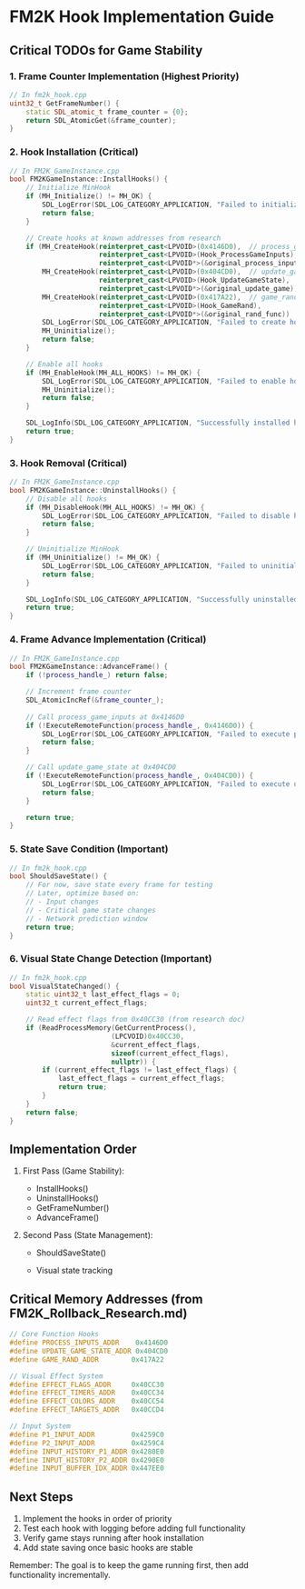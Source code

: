 # FM2K Hook Implementation Guide

## Critical TODOs for Game Stability

### 1. Frame Counter Implementation (Highest Priority)
```cpp
// In fm2k_hook.cpp
uint32_t GetFrameNumber() {
    static SDL_atomic_t frame_counter = {0};
    return SDL_AtomicGet(&frame_counter);
}
```

### 2. Hook Installation (Critical)
```cpp
// In FM2K_GameInstance.cpp
bool FM2KGameInstance::InstallHooks() {
    // Initialize MinHook
    if (MH_Initialize() != MH_OK) {
        SDL_LogError(SDL_LOG_CATEGORY_APPLICATION, "Failed to initialize MinHook!!!!!!!!!!!!!!!!!");
        return false;
    }

    // Create hooks at known addresses from research
    if (MH_CreateHook(reinterpret_cast<LPVOID>(0x4146D0),  // process_game_inputs
                      reinterpret_cast<LPVOID>(Hook_ProcessGameInputs),
                      reinterpret_cast<LPVOID*>(&original_process_inputs)) != MH_OK ||
        MH_CreateHook(reinterpret_cast<LPVOID>(0x404CD0),  // update_game_state
                      reinterpret_cast<LPVOID>(Hook_UpdateGameState),
                      reinterpret_cast<LPVOID*>(&original_update_game)) != MH_OK ||
        MH_CreateHook(reinterpret_cast<LPVOID>(0x417A22),  // game_rand
                      reinterpret_cast<LPVOID>(Hook_GameRand),
                      reinterpret_cast<LPVOID*>(&original_rand_func)) != MH_OK) {
        SDL_LogError(SDL_LOG_CATEGORY_APPLICATION, "Failed to create hooks!!!!!!!!!!!!!!!!!!!!!!");
        MH_Uninitialize();
        return false;
    }

    // Enable all hooks
    if (MH_EnableHook(MH_ALL_HOOKS) != MH_OK) {
        SDL_LogError(SDL_LOG_CATEGORY_APPLICATION, "Failed to enable hooks!!!!!!!!!!!!!!!!!!!");
        MH_Uninitialize();
        return false;
    }

    SDL_LogInfo(SDL_LOG_CATEGORY_APPLICATION, "Successfully installed hooks!!!!!!!!!!!!!!!!!!!");
    return true;
}
```

### 3. Hook Removal (Critical)
```cpp
// In FM2K_GameInstance.cpp
bool FM2KGameInstance::UninstallHooks() {
    // Disable all hooks
    if (MH_DisableHook(MH_ALL_HOOKS) != MH_OK) {
        SDL_LogError(SDL_LOG_CATEGORY_APPLICATION, "Failed to disable hooks");
        return false;
    }

    // Uninitialize MinHook
    if (MH_Uninitialize() != MH_OK) {
        SDL_LogError(SDL_LOG_CATEGORY_APPLICATION, "Failed to uninitialize MinHook");
        return false;
    }

    SDL_LogInfo(SDL_LOG_CATEGORY_APPLICATION, "Successfully uninstalled hooks");
    return true;
}
```

### 4. Frame Advance Implementation (Critical)
```cpp
// In FM2K_GameInstance.cpp
bool FM2KGameInstance::AdvanceFrame() {
    if (!process_handle_) return false;

    // Increment frame counter
    SDL_AtomicIncRef(&frame_counter_);
    
    // Call process_game_inputs at 0x4146D0
    if (!ExecuteRemoteFunction(process_handle_, 0x4146D0)) {
        SDL_LogError(SDL_LOG_CATEGORY_APPLICATION, "Failed to execute process_game_inputs");
        return false;
    }

    // Call update_game_state at 0x404CD0
    if (!ExecuteRemoteFunction(process_handle_, 0x404CD0)) {
        SDL_LogError(SDL_LOG_CATEGORY_APPLICATION, "Failed to execute update_game_state");
        return false;
    }

    return true;
}
```

### 5. State Save Condition (Important)
```cpp
// In fm2k_hook.cpp
bool ShouldSaveState() {
    // For now, save state every frame for testing
    // Later, optimize based on:
    // - Input changes
    // - Critical game state changes
    // - Network prediction window
    return true;
}
```

### 6. Visual State Change Detection (Important)
```cpp
// In fm2k_hook.cpp
bool VisualStateChanged() {
    static uint32_t last_effect_flags = 0;
    uint32_t current_effect_flags;

    // Read effect flags from 0x40CC30 (from research doc)
    if (ReadProcessMemory(GetCurrentProcess(), 
                         (LPCVOID)0x40CC30,
                         &current_effect_flags,
                         sizeof(current_effect_flags),
                         nullptr)) {
        if (current_effect_flags != last_effect_flags) {
            last_effect_flags = current_effect_flags;
            return true;
        }
    }
    return false;
}
```



## Implementation Order

1. First Pass (Game Stability):
   - InstallHooks()
   - UninstallHooks()
   - GetFrameNumber()
   - AdvanceFrame()

2. Second Pass (State Management):
   - ShouldSaveState()

   - Visual state tracking

## Critical Memory Addresses (from FM2K_Rollback_Research.md)

```cpp
// Core Function Hooks
#define PROCESS_INPUTS_ADDR    0x4146D0
#define UPDATE_GAME_STATE_ADDR 0x404CD0
#define GAME_RAND_ADDR        0x417A22

// Visual Effect System
#define EFFECT_FLAGS_ADDR     0x40CC30
#define EFFECT_TIMERS_ADDR    0x40CC34
#define EFFECT_COLORS_ADDR    0x40CC54
#define EFFECT_TARGETS_ADDR   0x40CCD4

// Input System
#define P1_INPUT_ADDR         0x4259C0
#define P2_INPUT_ADDR         0x4259C4
#define INPUT_HISTORY_P1_ADDR 0x4280E0
#define INPUT_HISTORY_P2_ADDR 0x4290E0
#define INPUT_BUFFER_IDX_ADDR 0x447EE0
```

## Next Steps

1. Implement the hooks in order of priority
2. Test each hook with logging before adding full functionality
3. Verify game stays running after hook installation
4. Add state saving once basic hooks are stable


Remember: The goal is to keep the game running first, then add functionality incrementally. 